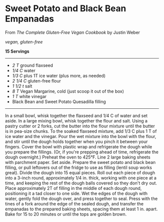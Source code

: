 # Sweet Potato and Black Bean Empanadas

From _The Complete Gluten-Free Vegan Cookbook_ by Justin Weber

*vegan, gluten-free*

**15 Servings**

---

- *2 T* ground flaxseed
- *1/4 C* water
- *1/3 C* plus 1T ice water (plus more, as needed)
- *2 1/4 C* gluten-free flour
- *1 1/2 t* salt
- *8 T* Vegan Margarine, cold (just scoop it out of the box)
- *1 T* white vinegar
- Black Bean and Sweet Potato Quesadilla filling

---

In a small bowl, whisk together the flaxseed and 1/4 C of water and set aside.
In a large mixing bowl, whisk together the flour and salt. Using a pastry cutter
or 2 forks, cut the butter into the flour mixture until the butter is in
pea-size chunks. To the soaked flaxseed mixture, add 1/3 C plus 1 T of ice
water and the vinegar. Pour the wet mixture into the bowl with the flour, and
stir until the dough holds together when you pinch it between your fingers.
Cover the bowl with plastic wrap and refrigerate the dough while you prepare the
fillings. (Or, if you're prepping ahead of time, refrigerate the dough
overnight.) Preheat the oven to 425°F. Line 2 large baking sheets with parchment
paper. Set aside. Prepare the sweet potato and black bean filling, or pull
leftovers out of the fridge to use as filling (lentil soup works great). Divide
the dough into 15 equal pieces. Roll out each piece of dough into a 3-inch
round, approximately 1/4 in. thick, working with one piece at a time, and
keeping the rest of the dough balls covered so they don't dry out. Place
approximately 2T of filling in the middle of each dough round, positioning it a
tad closer to one side. Wet the edges of the dough with water, gently fold the
dough over, and press together to seal. Press with the tines of a fork around
the edge of the sealed dough, and transfer the empanadas to the prepared baking
sheets, spacing them at least 1 in. apart. Bake for 15 to 20 minutes or until
the tops are golden brown.
